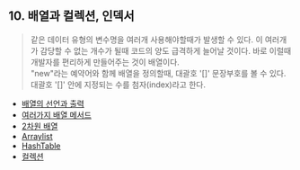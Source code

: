 ## 10. 배열과 컬렉션, 인덱서
> 같은 데이터 유형의 변수명을 여러개 사용해야할때가 발생할 수 있다. 이 여러개가 감당할 수 없는 개수가 될때 코드의 양도 급격하게 늘어날 것이다. 바로 이럴때 개발자를 편리하게 만들어주는 것이 배열이다. <br>
> "new"라는 예약어와 함께 배열을 정의할때, 대괄호 '[]' 문장부호를 볼 수 있다. 대괄호 '[]' 안에 지정되는 수를 첨자(index)라고 한다.

- [배열의 선언과 출력](https://github.com/SeoDongWoo1216/StudyCSharp21/blob/main/chap10/chap10App/21_02_26_01_FirstArrayTestApp/Program.cs)
- [여러가지 배열 메서드](https://github.com/SeoDongWoo1216/StudyCSharp21/blob/main/chap10/chap10App/21_02_26_02_SystemArrayTest/Program.cs)
- [2차원 배열](https://github.com/SeoDongWoo1216/StudyCSharp21/blob/main/chap10/chap10App/21_02_26_03_TwoDegreeArray/Program.cs)
- [Arraylist](https://github.com/SeoDongWoo1216/StudyCSharp21/blob/main/chap10/chap10App/21_03_02_01_ArrayListApp/Program.cs)
- [HashTable](https://github.com/SeoDongWoo1216/StudyCSharp21/blob/main/chap10/chap10App/21_03_02_02_HashTableApp/Program.cs)
- [컬렉션](https://github.com/SeoDongWoo1216/StudyCSharp21/blob/main/chap10/chap10App/21_03_02_03_InitCollectionsApp/Program.cs)
